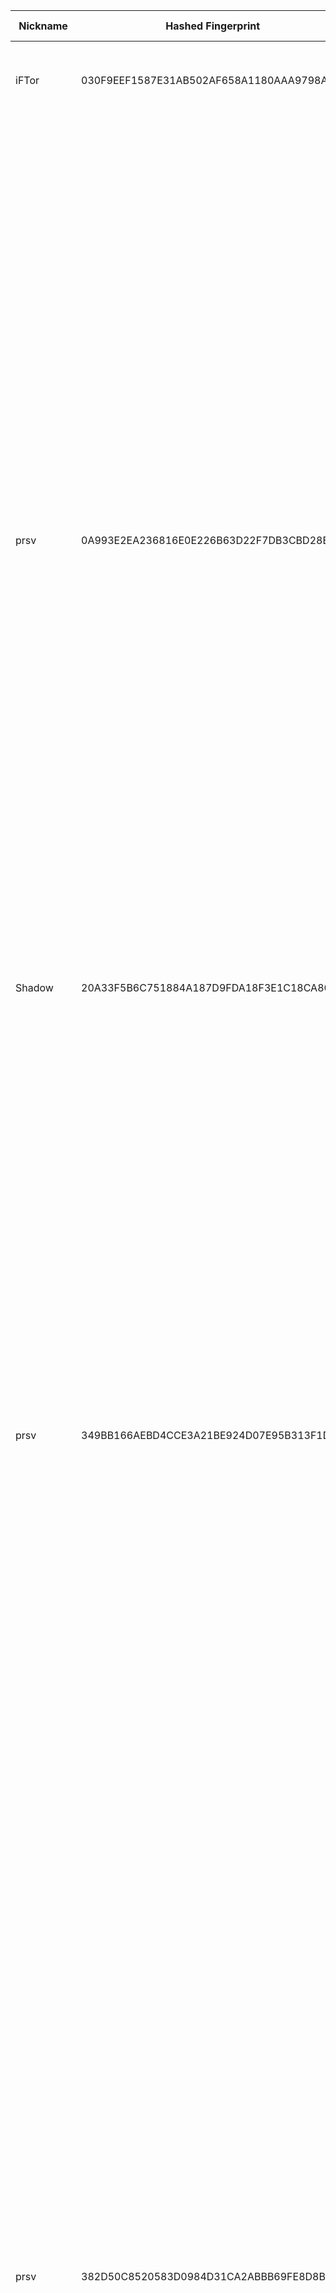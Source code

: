 | Nickname |  Hashed Fingerprint	| Or Addresses | Contact | Running | Flags | Last Seen | First Seen | Last Restarted | Advertised Bandwidth | Platform | Version | Version Status | Recommended Version | Verified hostnames | Exit policy |
|---|---|---|---|---|---|---|---|---|---|---|---|---|---|---|---|
|iFTor | 030F9EEF1587E31AB502AF658A1180AAA9798A58 | ["1.163.101.87:9001","[2001:b011:4012:ff9f:f49f:ca78:62dc:a02d]:9001"] | N/A | true | Running, V2Dir, Valid | 2025-10-24 06:00:00 | 2025-10-24 03:00:00 | 2025-10-24 02:47:05 | 0 | Tor 0.4.8.19 on Windows 8 [or later] | 0.4.8.19 | recommended | true | ["1-163-101-87.dynamic-ip.hinet.net"] | ["reject *:*"]|
|prsv | 0A993E2EA236816E0E226B63D22F7DB3CBD28EDA | ["45.137.201.31:9300"] | email:admin[]prsv.ch url:https://prsv.ch/ proof:uri-rsa ciissversion:2 | true | Exit, Running, V2Dir, Valid | 2025-10-24 06:00:00 | 2025-10-24 06:00:00 | 2025-10-24 05:10:22 | 0 | Tor 0.4.8.19 on Linux | 0.4.8.19 | recommended | true | N/A | ["reject 0.0.0.0/8:*","reject 169.254.0.0/16:*","reject 127.0.0.0/8:*","reject 192.168.0.0/16:*","reject 10.0.0.0/8:*","reject 172.16.0.0/12:*","reject 45.137.201.31:*","accept *:43","accept *:53","accept *:79-81","accept *:194","accept *:220","accept *:389","accept *:443","accept *:531","accept *:543-544","accept *:554","accept *:563","accept *:636","accept *:706","accept *:853","accept *:873","accept *:902-904","accept *:981","accept *:989-995","accept *:1194","accept *:1220","accept *:1293","accept *:1500","accept *:1533","accept *:1677","accept *:1723","accept *:1755","accept *:1863","accept *:2082","accept *:2083","accept *:2086-2087","accept *:2095-2096","accept *:2102-2104","accept *:3128","accept *:3690","accept *:4321","accept *:4643","accept *:5050","accept *:5190","accept *:5222-5223","accept *:5228","accept *:6660-6669","accept *:6679","accept *:6697","accept *:8000","accept *:8008","accept *:8074","accept *:8080","accept *:8082","accept *:8087-8088","accept *:8332-8333","accept *:8443","accept *:8888","accept *:9418","accept *:9999","accept *:10000","accept *:11371","accept *:19294","accept *:19638","accept *:50002","accept *:64738","reject *:*"]|
|Shadow | 20A33F5B6C751884A187D9FDA18F3E1C18CA80D6 | ["80.171.237.251:443"] | asjndasjhasdjkhsadkjhhjkdashjk@gmail.com | true | Running, V2Dir, Valid | 2025-10-24 06:00:00 | 2025-10-24 00:00:00 | 2025-10-24 02:03:44 | 0 | Tor 0.4.8.18 on FreeBSD | 0.4.8.18 | recommended | true | ["dynamic-080-171-237-251.80.171.pool.telefonica.de"] | ["reject *:*"]|
|prsv | 349BB166AEBD4CCE3A21BE924D07E95B313F1D69 | ["45.133.73.14:9200","[2a06:7e00:406:c400:2f2:5ff:fe84:adc7]:9200"] | email:admin[]prsv.ch url:https://prsv.ch/ proof:uri-rsa ciissversion:2 | true | Exit, Running, V2Dir, Valid | 2025-10-24 06:00:00 | 2025-10-24 06:00:00 | 2025-10-24 05:11:22 | 0 | Tor 0.4.8.19 on Linux | 0.4.8.19 | recommended | true | N/A | ["reject 0.0.0.0/8:*","reject 169.254.0.0/16:*","reject 127.0.0.0/8:*","reject 192.168.0.0/16:*","reject 10.0.0.0/8:*","reject 172.16.0.0/12:*","reject 45.133.73.14:*","accept *:43","accept *:53","accept *:79-81","accept *:194","accept *:220","accept *:389","accept *:443","accept *:531","accept *:543-544","accept *:554","accept *:563","accept *:636","accept *:706","accept *:853","accept *:873","accept *:902-904","accept *:981","accept *:989-995","accept *:1194","accept *:1220","accept *:1293","accept *:1500","accept *:1533","accept *:1677","accept *:1723","accept *:1755","accept *:1863","accept *:2082","accept *:2083","accept *:2086-2087","accept *:2095-2096","accept *:2102-2104","accept *:3128","accept *:3690","accept *:4321","accept *:4643","accept *:5050","accept *:5190","accept *:5222-5223","accept *:5228","accept *:6660-6669","accept *:6679","accept *:6697","accept *:8000","accept *:8008","accept *:8074","accept *:8080","accept *:8082","accept *:8087-8088","accept *:8332-8333","accept *:8443","accept *:8888","accept *:9418","accept *:9999","accept *:10000","accept *:11371","accept *:19294","accept *:19638","accept *:50002","accept *:64738","reject *:*"]|
|prsv | 382D50C8520583D0984D31CA2ABBB69FE8D8BEB0 | ["45.137.201.31:9100"] | email:admin[]prsv.ch url:https://prsv.ch/ proof:uri-rsa ciissversion:2 | true | Exit, Running, V2Dir, Valid | 2025-10-24 06:00:00 | 2025-10-24 06:00:00 | 2025-10-24 05:10:15 | 0 | Tor 0.4.8.19 on Linux | 0.4.8.19 | recommended | true | N/A | ["reject 0.0.0.0/8:*","reject 169.254.0.0/16:*","reject 127.0.0.0/8:*","reject 192.168.0.0/16:*","reject 10.0.0.0/8:*","reject 172.16.0.0/12:*","reject 45.137.201.31:*","accept *:43","accept *:53","accept *:79-81","accept *:194","accept *:220","accept *:389","accept *:443","accept *:531","accept *:543-544","accept *:554","accept *:563","accept *:636","accept *:706","accept *:853","accept *:873","accept *:902-904","accept *:981","accept *:989-995","accept *:1194","accept *:1220","accept *:1293","accept *:1500","accept *:1533","accept *:1677","accept *:1723","accept *:1755","accept *:1863","accept *:2082","accept *:2083","accept *:2086-2087","accept *:2095-2096","accept *:2102-2104","accept *:3128","accept *:3690","accept *:4321","accept *:4643","accept *:5050","accept *:5190","accept *:5222-5223","accept *:5228","accept *:6660-6669","accept *:6679","accept *:6697","accept *:8000","accept *:8008","accept *:8074","accept *:8080","accept *:8082","accept *:8087-8088","accept *:8332-8333","accept *:8443","accept *:8888","accept *:9418","accept *:9999","accept *:10000","accept *:11371","accept *:19294","accept *:19638","accept *:50002","accept *:64738","reject *:*"]|
|prsv | 3D901C0C7B2FAAB948D47C0F25B9079205F245EB | ["45.137.201.31:9000"] | email:admin[]prsv.ch url:https://prsv.ch/ proof:uri-rsa ciissversion:2 | true | Exit, Running, V2Dir, Valid | 2025-10-24 06:00:00 | 2025-10-24 06:00:00 | 2025-10-24 05:10:12 | 0 | Tor 0.4.8.19 on Linux | 0.4.8.19 | recommended | true | N/A | ["reject 0.0.0.0/8:*","reject 169.254.0.0/16:*","reject 127.0.0.0/8:*","reject 192.168.0.0/16:*","reject 10.0.0.0/8:*","reject 172.16.0.0/12:*","reject 45.137.201.31:*","accept *:43","accept *:53","accept *:79-81","accept *:194","accept *:220","accept *:389","accept *:443","accept *:531","accept *:543-544","accept *:554","accept *:563","accept *:636","accept *:706","accept *:853","accept *:873","accept *:902-904","accept *:981","accept *:989-995","accept *:1194","accept *:1220","accept *:1293","accept *:1500","accept *:1533","accept *:1677","accept *:1723","accept *:1755","accept *:1863","accept *:2082","accept *:2083","accept *:2086-2087","accept *:2095-2096","accept *:2102-2104","accept *:3128","accept *:3690","accept *:4321","accept *:4643","accept *:5050","accept *:5190","accept *:5222-5223","accept *:5228","accept *:6660-6669","accept *:6679","accept *:6697","accept *:8000","accept *:8008","accept *:8074","accept *:8080","accept *:8082","accept *:8087-8088","accept *:8332-8333","accept *:8443","accept *:8888","accept *:9418","accept *:9999","accept *:10000","accept *:11371","accept *:19294","accept *:19638","accept *:50002","accept *:64738","reject *:*"]|
|prsv | 4C14DE9C3C9FE238443E950D04530658C79A3F33 | ["45.133.73.14:9300","[2a06:7e00:406:c400:2f2:5ff:fe84:adc7]:9300"] | email:admin[]prsv.ch url:https://prsv.ch/ proof:uri-rsa ciissversion:2 | true | Exit, Running, V2Dir, Valid | 2025-10-24 06:00:00 | 2025-10-24 06:00:00 | 2025-10-24 05:11:27 | 0 | Tor 0.4.8.19 on Linux | 0.4.8.19 | recommended | true | N/A | ["reject 0.0.0.0/8:*","reject 169.254.0.0/16:*","reject 127.0.0.0/8:*","reject 192.168.0.0/16:*","reject 10.0.0.0/8:*","reject 172.16.0.0/12:*","reject 45.133.73.14:*","accept *:43","accept *:53","accept *:79-81","accept *:194","accept *:220","accept *:389","accept *:443","accept *:531","accept *:543-544","accept *:554","accept *:563","accept *:636","accept *:706","accept *:853","accept *:873","accept *:902-904","accept *:981","accept *:989-995","accept *:1194","accept *:1220","accept *:1293","accept *:1500","accept *:1533","accept *:1677","accept *:1723","accept *:1755","accept *:1863","accept *:2082","accept *:2083","accept *:2086-2087","accept *:2095-2096","accept *:2102-2104","accept *:3128","accept *:3690","accept *:4321","accept *:4643","accept *:5050","accept *:5190","accept *:5222-5223","accept *:5228","accept *:6660-6669","accept *:6679","accept *:6697","accept *:8000","accept *:8008","accept *:8074","accept *:8080","accept *:8082","accept *:8087-8088","accept *:8332-8333","accept *:8443","accept *:8888","accept *:9418","accept *:9999","accept *:10000","accept *:11371","accept *:19294","accept *:19638","accept *:50002","accept *:64738","reject *:*"]|
|prsv | 5B46837BDCB7A3B5FB0CB2E886E7CA071AB89EAE | ["45.133.73.14:9000","[2a06:7e00:406:c400:2f2:5ff:fe84:adc7]:9000"] | email:admin[]prsv.ch url:https://prsv.ch/ proof:uri-rsa ciissversion:2 | true | Exit, Running, V2Dir, Valid | 2025-10-24 06:00:00 | 2025-10-24 06:00:00 | 2025-10-24 05:12:08 | 0 | Tor 0.4.8.19 on Linux | 0.4.8.19 | recommended | true | N/A | ["reject 0.0.0.0/8:*","reject 169.254.0.0/16:*","reject 127.0.0.0/8:*","reject 192.168.0.0/16:*","reject 10.0.0.0/8:*","reject 172.16.0.0/12:*","reject 45.133.73.14:*","accept *:43","accept *:53","accept *:79-81","accept *:194","accept *:220","accept *:389","accept *:443","accept *:531","accept *:543-544","accept *:554","accept *:563","accept *:636","accept *:706","accept *:853","accept *:873","accept *:902-904","accept *:981","accept *:989-995","accept *:1194","accept *:1220","accept *:1293","accept *:1500","accept *:1533","accept *:1677","accept *:1723","accept *:1755","accept *:1863","accept *:2082","accept *:2083","accept *:2086-2087","accept *:2095-2096","accept *:2102-2104","accept *:3128","accept *:3690","accept *:4321","accept *:4643","accept *:5050","accept *:5190","accept *:5222-5223","accept *:5228","accept *:6660-6669","accept *:6679","accept *:6697","accept *:8000","accept *:8008","accept *:8074","accept *:8080","accept *:8082","accept *:8087-8088","accept *:8332-8333","accept *:8443","accept *:8888","accept *:9418","accept *:9999","accept *:10000","accept *:11371","accept *:19294","accept *:19638","accept *:50002","accept *:64738","reject *:*"]|
|dpraved1 | 5F01F25D34129807673295AFC1E998E9DC1E8A89 | ["45.32.233.219:443","[2001:19f0:5001:1977:5400:5ff:fea7:6630]:443"] | N/A | true | Running, V2Dir, Valid | 2025-10-24 06:00:00 | 2025-10-24 01:00:00 | 2025-10-23 23:59:09 | 0 | Tor 0.4.8.19 on Linux | 0.4.8.19 | recommended | true | N/A | ["reject *:*"]|
|Unnamed | 618E9D9F2F05A80546E485D6A5A7925BF02FFBB8 | ["172.236.219.234:9200","[2600:3c17::2000:9dff:fe11:7e91]:9200"] | N/A | true | Running, V2Dir, Valid | 2025-10-24 06:00:00 | 2025-10-24 01:00:00 | 2025-10-23 23:55:13 | 0 | Tor 0.4.8.19 on Linux | 0.4.8.19 | recommended | true | ["172-236-219-234.ip.linodeusercontent.com"] | ["reject *:*"]|
|prsv | 6BAEBD538850E390D5AB405B868263610F26E212 | ["45.137.201.31:9200"] | email:admin[]prsv.ch url:https://prsv.ch/ proof:uri-rsa ciissversion:2 | true | Exit, Running, V2Dir, Valid | 2025-10-24 06:00:00 | 2025-10-24 06:00:00 | 2025-10-24 05:12:13 | 0 | Tor 0.4.8.19 on Linux | 0.4.8.19 | recommended | true | N/A | ["reject 0.0.0.0/8:*","reject 169.254.0.0/16:*","reject 127.0.0.0/8:*","reject 192.168.0.0/16:*","reject 10.0.0.0/8:*","reject 172.16.0.0/12:*","reject 45.137.201.31:*","accept *:43","accept *:53","accept *:79-81","accept *:194","accept *:220","accept *:389","accept *:443","accept *:531","accept *:543-544","accept *:554","accept *:563","accept *:636","accept *:706","accept *:853","accept *:873","accept *:902-904","accept *:981","accept *:989-995","accept *:1194","accept *:1220","accept *:1293","accept *:1500","accept *:1533","accept *:1677","accept *:1723","accept *:1755","accept *:1863","accept *:2082","accept *:2083","accept *:2086-2087","accept *:2095-2096","accept *:2102-2104","accept *:3128","accept *:3690","accept *:4321","accept *:4643","accept *:5050","accept *:5190","accept *:5222-5223","accept *:5228","accept *:6660-6669","accept *:6679","accept *:6697","accept *:8000","accept *:8008","accept *:8074","accept *:8080","accept *:8082","accept *:8087-8088","accept *:8332-8333","accept *:8443","accept *:8888","accept *:9418","accept *:9999","accept *:10000","accept *:11371","accept *:19294","accept *:19638","accept *:50002","accept *:64738","reject *:*"]|
|BlueGene | 892A73D75A27DE70AF4F974D20484DA8EF6B94D5 | ["93.160.17.86:9025"] | N/A | true | Running, V2Dir, Valid | 2025-10-24 06:00:00 | 2025-10-24 06:00:00 | 2025-10-24 04:37:50 | 0 | Tor 0.4.8.16 on Linux | 0.4.8.16 | recommended | true | N/A | ["reject *:*"]|
|RedSectorA | AF885F78000A98D6C0C8E69007813231A54654C8 | ["107.189.12.140:443","[2605:6400:30:fb2a::1]:443"] | netherworldbelow AT mail DOT com | true | Running, V2Dir, Valid | 2025-10-24 06:00:00 | 2025-10-24 00:00:00 | 2025-10-23 23:26:26 | 0 | Tor 0.4.8.19 on Linux | 0.4.8.19 | recommended | true | N/A | ["reject *:*"]|
|CroZilla1 | C52DA67551D6458B31B1D6569F5B2140F118E29E | ["85.94.84.194:9173"] | SnowFlake1 <snowflake.purely342 AT passinbox dot com> | true | Running, V2Dir, Valid | 2025-10-24 06:00:00 | 2025-10-24 03:00:00 | 2025-10-24 02:34:44 | 0 | Tor 0.4.8.16 on Linux | 0.4.8.16 | recommended | true | N/A | ["reject *:*"]|
|darkowl | E2899E0E8A56CC9983AF3AE96CEC4761F56B2E26 | ["13.235.79.155:443"] | clearsky99@tutamail.com | true | Running, Valid | 2025-10-24 06:00:00 | 2025-10-24 06:00:00 | 2025-10-24 05:47:26 | 0 | Tor 0.4.8.19 on Linux | 0.4.8.19 | recommended | true | ["ec2-13-235-79-155.ap-south-1.compute.amazonaws.com"] | ["reject *:*"]|
|prsv | ED258768C77A54004263FA5C28A98117367D0A7F | ["45.133.73.14:9100","[2a06:7e00:406:c400:2f2:5ff:fe84:adc7]:9100"] | email:admin[]prsv.ch url:https://prsv.ch/ proof:uri-rsa ciissversion:2 | true | Exit, Running, V2Dir, Valid | 2025-10-24 06:00:00 | 2025-10-24 06:00:00 | 2025-10-24 05:11:19 | 0 | Tor 0.4.8.19 on Linux | 0.4.8.19 | recommended | true | N/A | ["reject 0.0.0.0/8:*","reject 169.254.0.0/16:*","reject 127.0.0.0/8:*","reject 192.168.0.0/16:*","reject 10.0.0.0/8:*","reject 172.16.0.0/12:*","reject 45.133.73.14:*","accept *:43","accept *:53","accept *:79-81","accept *:194","accept *:220","accept *:389","accept *:443","accept *:531","accept *:543-544","accept *:554","accept *:563","accept *:636","accept *:706","accept *:853","accept *:873","accept *:902-904","accept *:981","accept *:989-995","accept *:1194","accept *:1220","accept *:1293","accept *:1500","accept *:1533","accept *:1677","accept *:1723","accept *:1755","accept *:1863","accept *:2082","accept *:2083","accept *:2086-2087","accept *:2095-2096","accept *:2102-2104","accept *:3128","accept *:3690","accept *:4321","accept *:4643","accept *:5050","accept *:5190","accept *:5222-5223","accept *:5228","accept *:6660-6669","accept *:6679","accept *:6697","accept *:8000","accept *:8008","accept *:8074","accept *:8080","accept *:8082","accept *:8087-8088","accept *:8332-8333","accept *:8443","accept *:8888","accept *:9418","accept *:9999","accept *:10000","accept *:11371","accept *:19294","accept *:19638","accept *:50002","accept *:64738","reject *:*"]|
